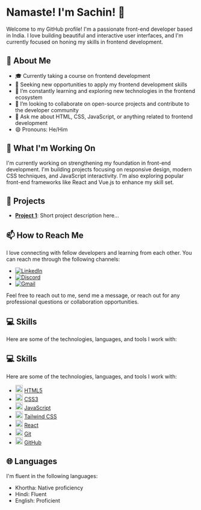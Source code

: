 # Namaste! I'm Sachin!  👋

Welcome to my GitHub profile! I'm a passionate front-end developer based in India. I love building beautiful and interactive user interfaces, and I'm currently focused on honing my skills in frontend development.

## 🌟 About Me

- 🎓 Currently taking a course on frontend development
- 💼 Seeking new opportunities to apply my frontend development skills
- 🌱 I’m constantly learning and exploring new technologies in the frontend ecosystem
- 👯 I’m looking to collaborate on open-source projects and contribute to the developer community
- 💬 Ask me about HTML, CSS, JavaScript, or anything related to frontend development
- 😄 Pronouns: He/Him

## 🔭 What I'm Working On

I'm currently working on strengthening my foundation in front-end development. I'm building projects focusing on responsive design, modern CSS techniques, and JavaScript interactivity. I'm also exploring popular front-end frameworks like React and Vue.js to enhance my skill set.

## 🚀 Projects

- [**Project 1**](https://github.com/IamSachin10/E-sketch.git): Short project description here...

## 📫 How to Reach Me

I love connecting with fellow developers and learning from each other. You can reach me through the following channels:

- [![LinkedIn](https://myclouddoor.com/wp-content/uploads/2019/11/Linkedin-logo.png)](https://www.linkedin.com/in/sachin-m-6a6a98a2/)
- [![Discord](https://img.shields.io/badge/Discord-Sachin%234277-7289DA?logo=discord&logoColor=white&style=flat-square)](https://discord.com/users/Sachin#4277)
- [![Gmail](https://th.bing.com/th/id/OIP.VPVx8mYEC2KaNEJYQJknvQHaEd?rs=1&pid=ImgDetMain)](mailto:sachin.frontenddev@gmail.com)

Feel free to reach out to me, send me a message, or reach out for any professional questions or collaboration opportunities.

## 💻 Skills

Here are some of the technologies, languages, and tools I work with:

## 💻 Skills

Here are some of the technologies, languages, and tools I work with:

- <img src="https://placehold.it/20x20" alt="HTML5" width="20" height="20"> [HTML5](https://developer.mozilla.org/en-US/docs/Web/HTML)
- <img src="https://placehold.it/20x20" alt="CSS3" width="20" height="20"> [CSS3](https://developer.mozilla.org/en-US/docs/Web/CSS)
- <img src="https://placehold.it/20x20" alt="JavaScript" width="20" height="20"> [JavaScript](https://developer.mozilla.org/en-US/docs/Web/JavaScript)
- <img src="https://placehold.it/20x20" alt="Tailwind CSS" width="20" height="20"> [Tailwind CSS](https://tailwindcss.com/)
- <img src="https://placehold.it/20x20" alt="React" width="20" height="20"> [React](https://reactjs.org/)
- <img src="https://placehold.it/20x20" alt="Git" width="20" height="20"> [Git](https://git-scm.com/)
- <img src="https://placehold.it/20x20" alt="GitHub" width="20" height="20"> [GitHub](https://github.com/)


## 🌐 Languages

I'm fluent in the following languages:

- Khortha: Native proficiency
- Hindi: Fluent
- English: Proficient


